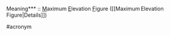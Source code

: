 Meaning*** :: <u>M</u>aximum <u>E</u>levation <u>F</u>igure ([[Maximum Elevation Figure|Details]])

#acronym